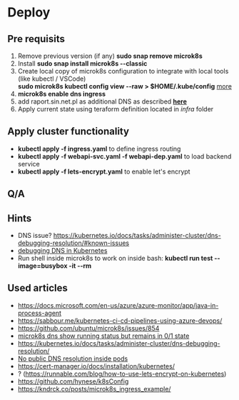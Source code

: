# Deploy

## Pre requisits

1. Remove previous version (if any) **sudo snap remove microk8s**
1. Install **sudo snap install microk8s --classic**
1. Create local copy of microk8s configuration to integrate with local tools (like kubectl / VSCode)  
   **sudo microk8s kubectl config view --raw > $HOME/.kube/config** [more](https://github.com/ubuntu/microk8s)
1. **microk8s enable dns ingress**
1. add raport.sin.net.pl as additional DNS as described **[here](https://github.com/ubuntu/microk8s/issues/849#issuecomment-562892386)**
1. Apply current state using teraform definition located in *infra* folder



## Apply cluster functionality

- **kubectl apply -f ingress.yaml** to define ingress routing
- **kubectl apply -f webapi-svc.yaml -f webapi-dep.yaml** to load backend service
- **kubectl apply -f lets-encrypt.yaml** to enable let's encrypt

## Q/A

## Hints
- DNS issue? https://kubernetes.io/docs/tasks/administer-cluster/dns-debugging-resolution/#known-issues
- [debugging DNS in Kubernetes](https://kubernetes.io/docs/tasks/administer-cluster/dns-debugging-resolution/)
- Run shell inside microk8s to work on inside bash: **kubectl run test --image=busybox -it --rm**

## Used articles
  * https://docs.microsoft.com/en-us/azure/azure-monitor/app/java-in-process-agent
  * https://sabbour.me/kubernetes-ci-cd-pipelines-using-azure-devops/
  * https://github.com/ubuntu/microk8s/issues/854
  * [microk8s dns show running status but remains in 0/1 state](https://github.com/ubuntu/microk8s/issues/845)
  * https://kubernetes.io/docs/tasks/administer-cluster/dns-debugging-resolution/
  * [No public DNS resolution inside pods](https://github.com/ubuntu/microk8s/issues/75)
  * https://cert-manager.io/docs/installation/kubernetes/
  * ? (https://runnable.com/blog/how-to-use-lets-encrypt-on-kubernetes)
  * https://github.com/hynese/k8sConfig
  * https://kndrck.co/posts/microk8s_ingress_example/
